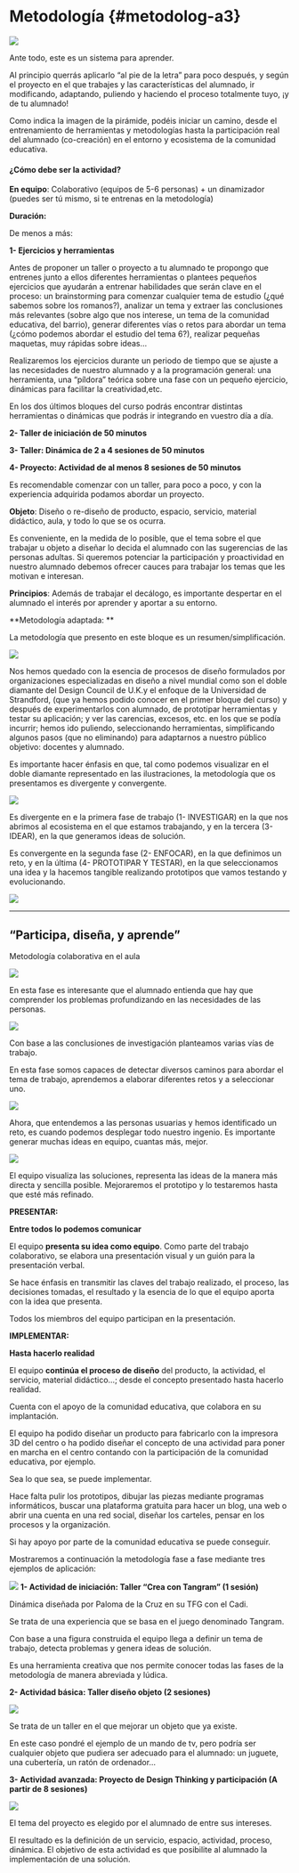 # Metodología {#metodolog-a3}

![](images2/image50.jpg)

Ante todo, este es un sistema para aprender.

Al principio querrás aplicarlo “al pie de la letra” para poco después, y según el proyecto en el que trabajes y las características del alumnado, ir modificando, adaptando, puliendo y haciendo el proceso totalmente tuyo, ¡y de tu alumnado!

Como indica la imagen de la pirámide, podéis iniciar un camino, desde el entrenamiento de herramientas y metodologías hasta la participación real del alumnado (co-creación) en el entorno y ecosistema de la comunidad educativa.

#### ¿Cómo debe ser la actividad?

**En equipo**: Colaborativo (equipos de 5-6 personas) + un dinamizador (puedes ser tú mismo, si te entrenas en la metodología)

**Duración:**

De menos a más:

**1- Ejercicios y herramientas**

Antes de proponer un taller o proyecto a tu alumnado te propongo que entrenes junto a ellos diferentes herramientas o plantees pequeños ejercicios que ayudarán a entrenar habilidades que serán clave en el proceso: un brainstorming <!--(ENLACE PRESENTACIÓN 1 BLOQUE 5)--> para comenzar cualquier tema de estudio (¿qué sabemos sobre los romanos?), analizar un tema y extraer las conclusiones más relevantes (sobre algo que nos interese, un tema de la comunidad educativa, del barrio), generar diferentes vías o retos para abordar un tema (¿cómo podemos abordar el estudio del tema 6?), realizar pequeñas maquetas, muy rápidas sobre ideas…

Realizaremos los ejercicios durante un periodo de tiempo que se ajuste a las necesidades de nuestro alumnado y a la programación general: una herramienta, una “píldora” teórica sobre una fase con un pequeño ejercicio, dinámicas para facilitar la creatividad,etc.

En los dos últimos bloques del curso podrás encontrar distintas herramientas o dinámicas que podrás ir integrando en vuestro día a día.

**2- Taller de iniciación de 50 minutos**

**3- Taller: Dinámica de 2 a 4 sesiones de 50 minutos**

**4- Proyecto: Actividad de al menos 8 sesiones de 50 minutos**

Es recomendable comenzar con un taller, para poco a poco, y con la experiencia adquirida podamos abordar un proyecto.

**Objeto**: Diseño o re-diseño de producto, espacio, servicio, material didáctico, aula, y todo lo que se os ocurra.

Es conveniente, en la medida de lo posible, que el tema sobre el que trabajar u objeto a diseñar lo decida el alumnado con las sugerencias de las personas adultas. Si queremos potenciar la participación y proactividad en nuestro alumnado debemos ofrecer cauces para trabajar los temas que les motivan e interesan.

**Principios**: Además de trabajar el decálogo, es importante despertar en el alumnado el interés por aprender y aportar a su entorno.

**Metodología adaptada: **

La metodología que presento en este bloque es un resumen/simplificación.

![](images2/image29.jpg)

Nos hemos quedado con la esencia de procesos de diseño formulados por organizaciones especializadas en diseño a nivel mundial como son el doble diamante del Design Council de U.K.y el enfoque de la Universidad de Strandford, (que ya hemos podido conocer en el primer bloque del curso) y después de experimentarlos con alumnado, de prototipar herramientas y testar su aplicación; y ver las carencias, excesos, etc. en los que se podía incurrir; hemos ido puliendo, seleccionando herramientas, simplificando algunos pasos (que no eliminando) para adaptarnos a nuestro público objetivo: docentes y alumnado.

Es importante hacer énfasis en que, tal como podemos visualizar en el doble diamante representado en las ilustraciones, la metodología que os presentamos es divergente y convergente.

![](images2/image38.jpg)

Es divergente en e la primera fase de trabajo (1- INVESTIGAR) en la que nos abrimos al ecosistema en el que estamos trabajando, y en la tercera (3- IDEAR), en la que generamos ideas de solución.

Es convergente en la segunda fase (2- ENFOCAR), en la que definimos un reto, y en la última (4- PROTOTIPAR Y TESTAR), en la que seleccionamos una idea y la hacemos tangible realizando prototipos que vamos testando y evolucionando.

![](images2/image49.jpg)

--- 
## “Participa, diseña, y aprende”

Metodología colaborativa en el aula



![](/assets/Selección_873.png)



En esta fase es interesante que el alumnado entienda que hay que comprender los problemas profundizando en las necesidades de las personas.

![](/assets/Selección_874.png)


Con base a las conclusiones de investigación planteamos varias vías de trabajo.

En esta fase somos capaces de detectar diversos caminos para abordar el tema de trabajo, aprendemos a elaborar diferentes retos y a seleccionar uno.

![](/assets/Selección_875.png)


Ahora, que entendemos a las personas usuarias y hemos identificado un reto, es cuando podemos desplegar todo nuestro ingenio. Es importante generar muchas ideas en equipo, cuantas más, mejor.

![](/assets/Selección_876.png)

El equipo visualiza las soluciones, representa las ideas de la manera más directa y sencilla posible. Mejoraremos el prototipo y lo testaremos hasta que esté más refinado.

**PRESENTAR:**

**Entre todos lo podemos comunicar**

El equipo **presenta su idea como equipo**. Como parte del trabajo colaborativo, se elabora una presentación visual y un guión para la presentación verbal.

Se hace énfasis en transmitir las claves del trabajo realizado, el proceso, las decisiones tomadas, el resultado y la esencia de lo que el equipo aporta con la idea que presenta.

Todos los miembros del equipo participan en la presentación.

**IMPLEMENTAR:**

**Hasta hacerlo realidad**

El equipo **continúa el proceso de diseño** del producto, la actividad, el servicio, material didáctico…; desde el concepto presentado hasta hacerlo realidad.

Cuenta con el apoyo de la comunidad educativa, que colabora en su implantación.

El equipo ha podido diseñar un producto para fabricarlo con la impresora 3D del centro o ha podido diseñar el concepto de una actividad para poner en marcha en el centro contando con la participación de la comunidad educativa, por ejemplo.

Sea lo que sea, se puede implementar.

Hace falta pulir los prototipos, dibujar las piezas mediante programas informáticos, buscar una plataforma gratuita para hacer un blog, una web o abrir una cuenta en una red social, diseñar los carteles, pensar en los procesos y la organización.

Si hay apoyo por parte de la comunidad educativa se puede conseguir.

Mostraremos a continuación la metodología fase a fase mediante tres ejemplos de aplicación:

![](images2/image7reesc.png) **1- Actividad de iniciación: Taller “Crea con Tangram” (1 sesión)**

Dinámica diseñada por Paloma de la Cruz en su TFG con el Cadi.

Se trata de una experiencia que se basa en el juego denominado Tangram.

Con base a una figura construida el equipo llega a definir un tema de trabajo, detecta problemas y genera ideas de solución.

Es una herramienta creativa que nos permite conocer todas las fases de la metodología de manera abreviada y lúdica.


**2- Actividad básica: Taller diseño objeto (2 sesiones)**

![](images2/image53reesc.png)

Se trata de un taller en el que mejorar un objeto que ya existe.

En este caso pondré el ejemplo de un mando de tv, pero podría ser cualquier objeto que pudiera ser adecuado para el alumnado: un juguete, una cubertería, un ratón de ordenador…



**3- Actividad avanzada: Proyecto de Design Thinking y participación (A partir de 8 sesiones)**

![](images2/image8reesc.png)


El tema del proyecto es elegido por el alumnado de entre sus intereses.

El resultado es la definición de un servicio, espacio, actividad, proceso, dinámica. El objetivo de esta actividad es que posibilite al alumnado la implementación de una solución.